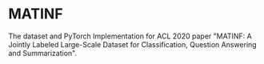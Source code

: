 # MATINF
The dataset and PyTorch Implementation for ACL 2020 paper "MATINF: A Jointly Labeled Large-Scale Dataset for Classification, Question Answering and Summarization".
